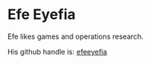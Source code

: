 # Efe Eyefia

Efe likes games and operations research.

His github handle is: [efeeyefia](https://github.com/efeeyefia)
